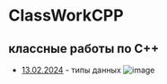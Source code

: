 # ClassWorkCPP
## классные работы по C++
- [13.02.2024](13.02.2024) - типы данных
![image](https://github.com/RomanLyashenko/ClassWorkCPP/assets/159914055/25a18ad3-2276-4ba8-813a-5fda8482330a)



